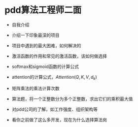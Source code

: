 # pdd算法工程师二面

<!--more-->

- 自我介绍
- 介绍一下印象最深的项目
- 项目中遇到的最大困难，如何解决的

- 激活函数的作用和常见的激活函数，该如何做选择
- softmax和sigmoid函数的计算公式

- attention的计算公式，$Attention(Q,K,V,d_k)$
- 矩阵乘法的乘法计算次数

- 算法题，将一个正整数分为多个正整数，求出它们的乘积最大值

- 对pdd公司的了解，如工作强度、组织架构等
- 看你之前做了这么多开发，现在为什么选择算法岗


